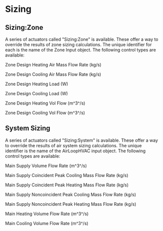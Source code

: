 # Sizing

## Sizing:Zone

A series of actuators called "Sizing:Zone" is available. These offer a way to override the results of zone sizing calculations. The unique identifier for each is the name of the Zone Input object. The following control types are available:

Zone Design Heating Air Mass Flow Rate (kg/s)

Zone Design Cooling Air Mass Flow Rate (kg/s)

Zone Design Heating Load (W)

Zone Design Cooling Load (W)

Zone Design Heating Vol Flow (m^3^/s)

Zone Design Cooling Vol Flow (m^3^/s)

## System Sizing

A series of actuators called "Sizing:System" is available. These offer a way to override the results of air system sizing calculations. The unique identifier is the name of the AirLoopHVAC input object. The following control types are available:

Main Supply Volume Flow Rate (m^3^/s)

Main Supply Coincident Peak Cooling Mass Flow Rate (kg/s)

Main Supply Coincident Peak Heating Mass Flow Rate (kg/s)

Main Supply Noncoincident Peak Cooling Mass Flow Rate (kg/s)

Main Supply Noncoincident Peak Heating Mass Flow Rate (kg/s)

Main Heating Volume Flow Rate (m^3^/s)

Main Cooling Volume Flow Rate (m^3^/s)